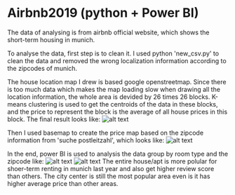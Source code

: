 # Airbnb2019 (python + Power BI)
The data of analysing is from airbnb official website, which shows the short-term housing in munich. 

To analyse the data, first step is to clean it. I used python 'new_csv.py' to clean the data and removed the wrong localization information according to the zipcodes of munich. 

The house location map I drew is based google openstreetmap. Since there is too much data which makes the map loading slow when drawing all the location information, the whole area is devided by 26 times 26 blocks. K-means clustering is used to get the centroids of the data in these blocks, and the price to represent the block is the average of all house prices in this block. The final result looks like:
![alt text](https://github.com/Qianyu-Chen/Airbnb2019/blob/master/Location%20information.png)

Then I used basemap to create the price map based on the zipcode information from 'suche postleitzahl', which looks like: 
![alt text](https://github.com/Qianyu-Chen/Airbnb2019/blob/master/airbnb.png)

In the end, power BI is used to analysis the data group by room type and the zipcode like:
![alt text](https://github.com/Qianyu-Chen/Airbnb2019/blob/master/Analysis%20power%20bi.png)
![alt text](https://github.com/Qianyu-Chen/Airbnb2019/blob/master/Analysis%20power%20bi%202.png)
The entire house/apt is more polular for shoer-term renting in munich last year and also get higher review score than others. The city center is still the most popular area even is it has higher average price than other areas.
